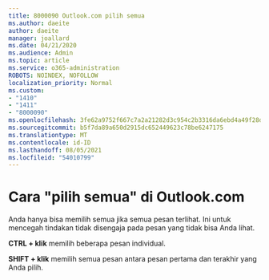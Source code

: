 ```yaml
---
title: 8000090 Outlook.com pilih semua
ms.author: daeite
author: daeite
manager: joallard
ms.date: 04/21/2020
ms.audience: Admin
ms.topic: article
ms.service: o365-administration
ROBOTS: NOINDEX, NOFOLLOW
localization_priority: Normal
ms.custom:
- "1410"
- "1411"
- "8000090"
ms.openlocfilehash: 3fe62a9752f667c7a2a21282d3c954c2b3316da6ebd4a49f28dd2afb2444c7c1
ms.sourcegitcommit: b5f7da89a650d2915dc652449623c78be6247175
ms.translationtype: MT
ms.contentlocale: id-ID
ms.lasthandoff: 08/05/2021
ms.locfileid: "54010799"
---
```

# <a name="how-to-select-all-in-outlookcom"></a>Cara "pilih semua" di Outlook.com

Anda hanya bisa memilih semua jika semua pesan terlihat. Ini untuk mencegah tindakan tidak disengaja pada pesan yang tidak bisa Anda lihat.

**CTRL + klik** memilih beberapa pesan individual.

**SHIFT + klik** memilih semua pesan antara pesan pertama dan terakhir yang Anda pilih.